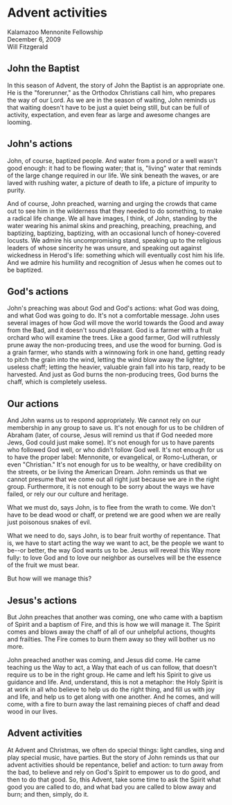 # Advent activities #
Kalamazoo Mennonite Fellowship  
December 6, 2009  
Will Fitzgerald

## John the Baptist ##

In this season of Advent, the story of John the Baptist is an appropriate one. He is the "forerunner," as the Orthodox Christians call him, who prepares the way of our Lord. As we are in the season of waiting, John reminds us that waiting doesn't have to be  just a quiet being still, but can be full of activity, expectation, and even fear as large and awesome changes are looming.

## John's actions ##

John, of course, baptized people. And water from a pond or a well wasn't good enough: it had to be flowing water; that is, "living" water that reminds of the large change required in our life. We sink beneath the waves, or are laved with rushing water, a picture of death to life, a picture of impurity to purity. 

And of course, John preached, warning and urging the crowds that came out to see him in the wilderness that they needed to do something, to make a radical life change. We all have images, I think, of John, standing by the water wearing his animal skins and preaching, preaching, preaching, and baptizing, baptizing, baptizing, with an occasional lunch of honey-covered locusts. We admire his uncompromising stand, speaking up to the religious leaders of whose sincerity he was unsure, and speaking out against wickedness in Herod's life: something which will eventually cost him his life. And we admire his humility and recognition of Jesus when he comes out to be baptized.

## God's actions ##

John's preaching was about God and God's actions: what God was doing, and what God was going to do. It's not a comfortable message. John uses several images of how God will move the world towards the Good and away from the Bad, and it doesn't sound pleasant. God is a farmer with a fruit orchard who will examine the trees. Like a good farmer, God will ruthlessly prune away the non-producing trees, and use the wood for burning. God is a grain farmer, who stands with a winnowing fork in one hand, getting ready to pitch the grain into the wind, letting the wind blow away the lighter, useless chaff; letting the heavier, valuable grain fall into his tarp, ready to be harvested. And just as God burns the non-producing trees, God burns the chaff, which is completely useless.

## Our actions ##

And John warns us to respond appropriately. We cannot rely on our membership in any group to save us. It's not enough for us to be children of Abraham (later, of course, Jesus will remind us that if God needed more Jews, God could just make some). It's not enough for us to have parents who followed God well, or who didn't follow God well. It's not enough for us to have the proper label: Mennonite, or evangelical, or Romo-Lutheran, or even "Christian." It's not enough for us to be wealthy, or have credibility on the streets, or be living the American Dream. John reminds us that we cannot presume that we come out all right just because we are in the right group. Furthermore, it is not enough to be sorry about the ways we have failed, or rely our our culture and heritage.

What we must do, says John, is to flee from the wrath to come. We don't have to be dead wood or chaff, or pretend we are good when we are really just poisonous snakes of evil. 

What we need to do, says John, is to bear fruit worthy of repentance. That is, we have to start acting the way we want to act, be the people we want to be--or better, the way God wants us to be. Jesus will reveal this Way more fully: to love God and to love our neighbor as ourselves will be the essence of the fruit we must bear. 

But how will we manage this?

## Jesus's actions ##

But John preaches that another was coming, one who came with a baptism of Spirit and a baptism of Fire, and this is how we will manage it. The Spirit comes and blows away the chaff of all of our unhelpful actions, thoughts and frailties. The Fire comes to burn them away so they will bother us no more. 

John preached another was coming, and Jesus did come. He came teaching us the Way to act, a Way that each of us can follow, that doesn't require us to be in the right group. He came and left his Spirit to give us guidance and life. And, understand, this is not a metaphor: the Holy Spirit is at work in all who believe to help us do the right thing, and fill us with joy and life, and help us to get along with one another. And he comes, and will come, with a fire to burn away the last remaining pieces of chaff and dead wood in our lives.

## Advent activities ##

At Advent and Christmas, we often do special things: light candles, sing and play special music, have parties. But the story of John reminds us that our advent activities should be repentance, belief and action: to turn away from the bad, to believe and rely on God's Spirit to empower us to do good, and then to do that good. So, this Advent, take some time to ask the Spirit what good you are called to do, and what bad you are called to blow away and burn; and then, simply, do it. 
